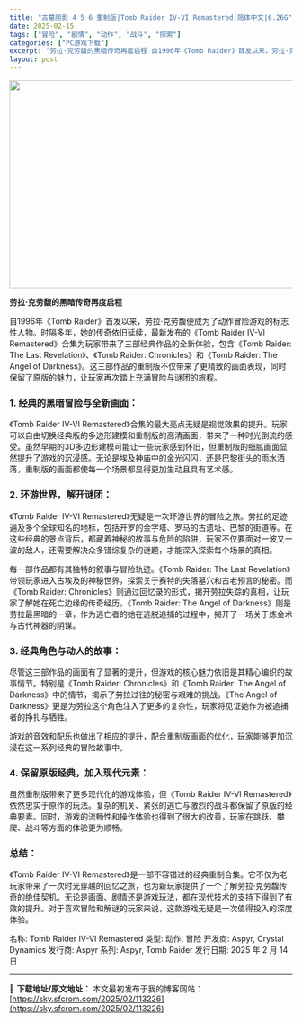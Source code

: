 ```yaml
---
title: "古墓丽影 4 5 6 重制版|Tomb Raider IV-VI Remastered|简体中文|6.26G"
date: 2025-02-15
tags: ["冒险", "剧情", "动作", "战斗", "探索"]
categories: ["PC游戏下载"]
excerpt: "劳拉·克劳馥的黑暗传奇再度启程 自1996年《Tomb Raider》首发以来，劳拉·克劳馥便成为了动作冒险游戏的标志性人物。时隔多年，她的传奇依旧延续，最新发布的《Tomb Raider IV-VI Remastered》合集为玩家带来了三部经典作品的全新体验，包含《Tomb Raider: Th&hellip;"
layout: post
---
```


<img class="aligncenter size-full wp-image-113227" src="https://sky.sfcrom.com/wp-content/uploads/2025/02/2025021501044920.webp" alt="" width="660" height="370" />
<p data-start="0" data-end="52"><strong data-start="0" data-end="52">劳拉·克劳馥的黑暗传奇再度启程</strong></p>
<p data-start="54" data-end="322">自1996年《Tomb Raider》首发以来，劳拉·克劳馥便成为了动作冒险游戏的标志性人物。时隔多年，她的传奇依旧延续，最新发布的《Tomb Raider IV-VI Remastered》合集为玩家带来了三部经典作品的全新体验，包含《Tomb Raider: The Last Revelation》、《Tomb Raider: Chronicles》和《Tomb Raider: The Angel of Darkness》。这三部作品的重制版不仅带来了更精致的画面表现，同时保留了原版的魅力，让玩家再次踏上充满冒险与谜团的旅程。</p>

<h3 data-start="324" data-end="348"><strong data-start="328" data-end="348">1. 经典的黑暗冒险与全新画面：</strong></h3>
<p data-start="350" data-end="536">《Tomb Raider IV-VI Remastered》合集的最大亮点无疑是视觉效果的提升。玩家可以自由切换经典版的多边形建模和重制版的高清画面，带来了一种时光倒流的感受。虽然早期的3D多边形建模可能让一些玩家感到怀旧，但重制版的细腻画面显然提升了游戏的沉浸感。无论是埃及神庙中的金光闪闪，还是巴黎街头的雨水洒落，重制版的画面都使每一个场景都显得更加生动且具有艺术感。</p>

<h3 data-start="538" data-end="559"><strong data-start="542" data-end="559">2. 环游世界，解开谜团：</strong></h3>
<p data-start="561" data-end="717">《Tomb Raider IV-VI Remastered》无疑是一次环游世界的冒险之旅。劳拉的足迹遍及多个全球知名的地标，包括开罗的金字塔、罗马的古遗址、巴黎的街道等。在这些经典的景点背后，都藏着神秘的故事与危险的陷阱，玩家不仅要面对一波又一波的敌人，还需要解决众多错综复杂的谜题，才能深入探索每个场景的真相。</p>
<p data-start="719" data-end="953">每一部作品都有其独特的叙事与冒险轨迹。《Tomb Raider: The Last Revelation》带领玩家进入古埃及的神秘世界，探索关于赛特的失落墓穴和古老预言的秘密。而《Tomb Raider: Chronicles》则通过回忆录的形式，揭开劳拉失踪的真相，让玩家了解她在死亡边缘的传奇经历。《Tomb Raider: The Angel of Darkness》则是劳拉最黑暗的一章，作为逃亡者的她在逃脱追捕的过程中，揭开了一场关于炼金术与古代神器的阴谋。</p>

<h3 data-start="955" data-end="977"><strong data-start="959" data-end="977">3. 经典角色与动人的故事：</strong></h3>
<p data-start="979" data-end="1167">尽管这三部作品的画面有了显著的提升，但游戏的核心魅力依旧是其精心编织的故事情节。特别是《Tomb Raider: Chronicles》和《Tomb Raider: The Angel of Darkness》中的情节，揭示了劳拉过往的秘密与艰难的挑战。《The Angel of Darkness》更是为劳拉这个角色注入了更多的复杂性，玩家将见证她作为被追捕者的挣扎与牺牲。</p>
<p data-start="1169" data-end="1220">游戏的音效和配乐也做出了相应的提升，配合重制版画面的优化，玩家能够更加沉浸在这一系列经典的冒险故事中。</p>

<h3 data-start="1222" data-end="1247"><strong data-start="1226" data-end="1247">4. 保留原版经典，加入现代元素：</strong></h3>
<p data-start="1249" data-end="1385">虽然重制版带来了更多现代化的游戏体验，但《Tomb Raider IV-VI Remastered》依然忠实于原作的玩法。复杂的机关、紧张的逃亡与激烈的战斗都保留了原版的经典要素。同时，游戏的流畅性和操作体验也得到了很大的改善，玩家在跳跃、攀爬、战斗等方面的体验更为顺畅。</p>

<h3 data-start="1387" data-end="1398"><strong data-start="1391" data-end="1398">总结：</strong></h3>
<p data-start="1400" data-end="1561">《Tomb Raider IV-VI Remastered》是一部不容错过的经典重制合集。它不仅为老玩家带来了一次时光穿越的回忆之旅，也为新玩家提供了一个了解劳拉·克劳馥传奇的绝佳契机。无论是画面、剧情还是游戏玩法，都在现代技术的支持下得到了有效的提升。对于喜欢冒险和解谜的玩家来说，这款游戏无疑是一次值得投入的深度体验。</p>
名称: Tomb Raider IV-VI Remastered
类型: 动作, 冒险
开发商: Aspyr, Crystal Dynamics
发行商: Aspyr
系列: Aspyr, Tomb Raider
发行日期: 2025 年 2 月 14 日

---
📖 **下载地址/原文地址：** 本文最初发布于我的博客网站：[https://sky.sfcrom.com/2025/02/113226](https://sky.sfcrom.com/2025/02/113226)
